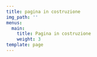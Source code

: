 ```yaml
---
title: pagina in costruzione
img_path: ''
menus:
  main:
    title: Pagina in costruzione
    weight: 3
template: page
---
```


